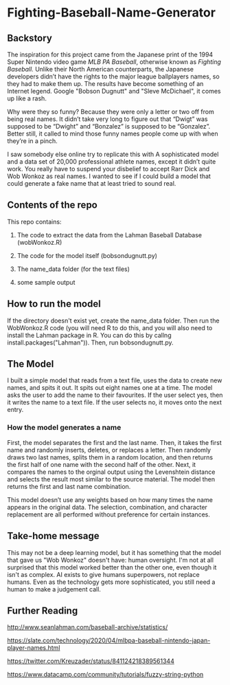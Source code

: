 # Fighting-Baseball-Name-Generator

## Backstory

The inspiration for this project came from the Japanese print of the 1994 Super Nintendo video game _MLB PA Baseball_, otherwise known as _Fighting Baseball._ Unlike their North American counterparts, the Japanese developers didn’t have the rights to the major league ballplayers names, so they had to make them up. The results have become something of an Internet legend. Google "Bobson Dugnutt" and "Sleve McDichael", it comes up like a rash.

Why were they so funny? Because they were only a letter or two off from being real names. It didn’t take very long to figure out that “Dwigt” was supposed to be “Dwight” and “Bonzalez” is supposed to be “Gonzalez”. Better still, it called to mind those funny names people come up with when they’re in a pinch. 

I saw somebody else online try to replicate this with A sophisticated model and a data set of 20,000 professional athlete names, except it didn’t quite work. You really have to suspend your disbelief to accept Rarr Dick and Wob Wonkoz as real names. I wanted to see if I could build a model that could generate a fake name that at least tried to sound real.

## Contents of the repo

This repo contains:

 1. The code to extract the data from the Lahman Baseball Database (wobWonkoz.R)

 2. The code for the model itself (bobsondugnutt.py)

 3. The name\_data folder (for the text files)

 4. some sample output

## How to run the model 

If the directory doesn't exist yet, create the name\_data folder. Then run the WobWonkoz.R code (you will need R to do this, and you will also need to install the Lahman package in R. You can do this by callng install.packages("Lahman")). Then, run bobsondugnutt.py. 

## The Model

I built a simple model that reads from a text file, uses the data to create new names, and spits it out. It spits out eight names one at a time. The model asks the user to add the name to their favourites. If the user select yes, then it writes the name to a text file. If the user selects no, it moves onto the next entry.

### How the model generates a name

First, the model separates the first and the last name. Then, it takes the first name and randomly inserts, deletes, or replaces a letter. Then randomly draws two last names, splits them in a random location, and then returns the first half of one name with the second half of the other. Next, it compares the names to the orginal output using the Levenshtein distance and selects the result most similar to the source material. The model then returns the first and last name combination.

This model doesn’t use any weights based on how many times the name appears in the original data. The selection, combination, and character replacement are all performed without preference for certain instances.

## Take-home message

This may not be a deep learning model, but it has something that the model that gave us "Wob Wonkoz" doesn't have: human oversight. I'm not at all surprised that this model worked better than the other one, even though it isn't as complex. AI exists to give humans superpowers, not replace humans. Even as the technology gets more sophisticated, you still need a human to make a judgement call. 

## Further Reading

http://www.seanlahman.com/baseball-archive/statistics/

https://slate.com/technology/2020/04/mlbpa-baseball-nintendo-japan-player-names.html

https://twitter.com/Kreuzader/status/841124218389561344

https://www.datacamp.com/community/tutorials/fuzzy-string-python
